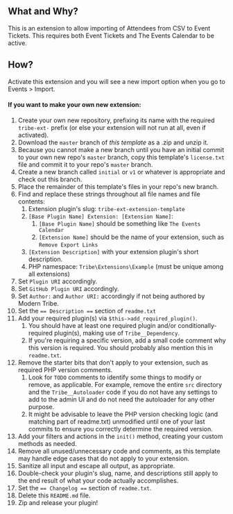 ## What and Why?

This is an extension to allow importing of Attendees from CSV to Event Tickets. This requires both Event Tickets and The Events Calendar to be active.
 
## How?

Activate this extension and you will see a new import option when you go to Events > Import.




#### If you want to make your own new extension:

1. Create your own new repository, prefixing its name with the required `tribe-ext-` prefix (or else your extension will not run at all, even if activated).
1. Download the `master` branch of _this template_ as a .zip and unzip it.
1. Because you cannot make a new branch until you have an initial commit to your own new repo's `master` branch, copy this template's `license.txt` file and commit it to your repo's `master` branch.
1. Create a new branch called `initial` or `v1` or whatever is appropriate and check out this branch.
1. Place the remainder of this template's files in your repo's new branch.
1. Find and replace these strings throughout all file names and file contents:
    1. Extension plugin's slug: `tribe-ext-extension-template`
    1. `[Base Plugin Name] Extension: [Extension Name]`:
        1. `[Base Plugin Name]` should be something like `The Events Calendar`
        1. `[Extension Name]` should be the name of your extension, such as `Remove Export Links`
    1. `[Extension Description]` with your extension plugin's short description.
    1. PHP namespace: `Tribe\Extensions\Example` (must be unique among all extensions)
1. Set `Plugin URI` accordingly.
1. Set `GitHub Plugin URI` accordingly.
1. Set `Author:` and `Author URI:` accordingly if not being authored by Modern Tribe.
1. Set the `== Description ==` section of `readme.txt`
1. Add your required plugin(s) via `$this->add_required_plugin()`.
    1. You should have at least one required plugin and/or conditionally-required plugin(s), making use of `Tribe__Dependency`.
    1. If you're requiring a specific version, add a small code comment why this version is required. You should probably also mention this in `readme.txt`.
1. Remove the starter bits that don't apply to your extension, such as required PHP version comments.
    1. Look for `TODO` comments to identify some things to modify or remove, as applicable. For example, remove the entire `src` directory and the `Tribe__Autoloader` code if you do not have any settings to add to the admin UI and do not need the autoloader for any other purpose.
    1. It might be advisable to leave the PHP version checking logic (and matching part of readme.txt) unmodified until one of your last commits to ensure you correctly determine the required version.
1. Add your filters and actions in the `init()` method, creating your custom methods as needed.
1. Remove all unused/unnecessary code and comments, as this template may handle edge cases that do not apply to your extension.
1. Sanitize all input and escape all output, as appropriate.
1. Double-check your plugin's slug, name, and descriptions still apply to the end result of what your code actually accomplishes.
1. Set the `== Changelog ==` section of `readme.txt`.
1. Delete this `README.md` file.
1. Zip and release your plugin!